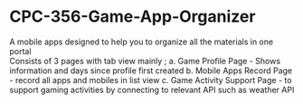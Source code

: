 # CPC-356-Game-App-Organizer
A mobile apps designed to help you to organize all the materials in one portal	
Consists of 3 pages with tab view mainly ; 
a. Game Profile Page - Shows information and days since profile first created
b. Mobile Apps Record Page -  record all apps and mobiles in list view
c. Game Activity Support Page -  to support gaming activities by connecting to relevant API such as weather API
